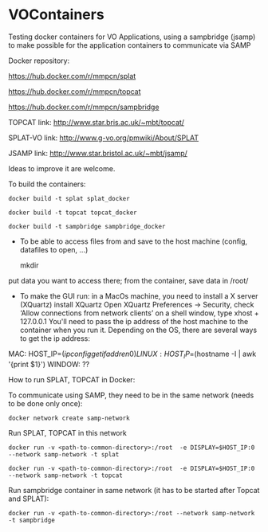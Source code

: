 # VOContainers

Testing docker containers for VO Applications, 
using a sampbridge (jsamp) to make possible for the application containers to
communicate via SAMP

Docker repository: 

https://hub.docker.com/r/mmpcn/splat

https://hub.docker.com/r/mmpcn/topcat

https://hub.docker.com/r/mmpcn/sampbridge



TOPCAT link: http://www.star.bris.ac.uk/~mbt/topcat/

SPLAT-VO link: http://www.g-vo.org/pmwiki/About/SPLAT

JSAMP link: http://www.star.bristol.ac.uk/~mbt/jsamp/

Ideas to improve it are welcome.

To build the containers:

	docker build -t splat splat_docker

	docker build -t topcat topcat_docker

	docker build -t sampbridge sampbridge_docker


* To be able to access files from and save to the host machine (config, datafiles to open, ...)

	mkdir <path-to-common-directory>

put data you want to access there; from the container, save data in /root/


* To make the GUI run:
in a MacOs machine, you need to install a X server (XQuartz)
install XQuartz
Open XQuartz Preferences -> Security, check ‘Allow connections from network clients’
on a shell window, type 
        xhost + 127.0.0.1
You'll need to pass the ip address of the host machine to the container when you run it.
Depending on the OS, there are several ways to get the ip address:

MAC: HOST_IP=$(ipconfig getifaddr en0)
LINUX: HOST_IP=$(hostname -I | awk '{print $1}')
WINDOW: ??

How to run SPLAT, TOPCAT in Docker:

To communicate using SAMP, they need to be in the same network (needs to be done only once):

	docker network create samp-network

Run SPLAT, TOPCAT in this network

	docker run -v <path-to-common-directory>:/root  -e DISPLAY=$HOST_IP:0  --network samp-network -t splat

	docker run -v <path-to-common-directory>:/root  -e DISPLAY=$HOST_IP:0  --network samp-network -t topcat

 Run sampbridge container in same network (it has to be started after Topcat and SPLAT):

	docker run -v <path-to-common-directory>:/root --network samp-network -t sampbridge
